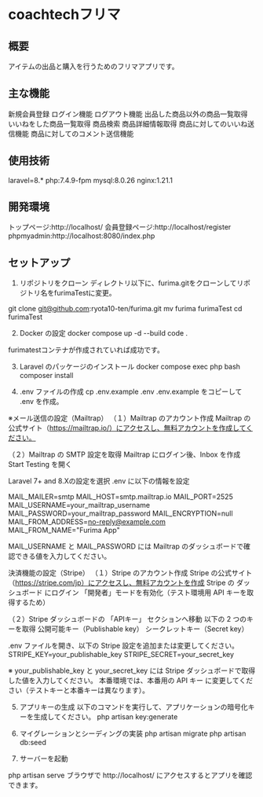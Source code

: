 # coachtechフリマ

## 概要
アイテムの出品と購入を行うためのフリマアプリです。

## 主な機能
新規会員登録
ログイン機能
ログアウト機能
出品した商品以外の商品一覧取得
いいねをした商品一覧取得
商品検索
商品詳細情報取得
商品に対してのいいね送信機能
商品に対してのコメント送信機能

## 使用技術
laravel=8.*
php:7.4.9-fpm
mysql:8.0.26
nginx:1.21.1

## 開発環境
トップページ:http://localhost/
会員登録ページ:http://localhost/register
phpmyadmin:http://localhost:8080/index.php

## セットアップ
1. リポジトリをクローン
ディレクトリ以下に、furima.gitをクローンしてリポジトリ名をfurimaTestに変更。

git clone git@github.com:ryota10-ten/furima.git
mv furima furimaTest
cd furimaTest

2. Docker の設定
docker compose up -d --build
code .

furimatestコンテナが作成されていれば成功です。

3. Laravel のパッケージのインストール
docker compose exec php bash
composer install

4. .env ファイルの作成
cp .env.example .env
.env.example をコピーして .env を作成。

※メール送信の設定（Mailtrap）
（１）Mailtrap のアカウント作成
Mailtrap の公式サイト（https://mailtrap.io/）にアクセスし、無料アカウントを作成してください。

（２）Mailtrap の SMTP 設定を取得
Mailtrap にログイン後、Inbox を作成
Start Testing を開く

Laravel 7+ and 8.Xの設定を選択
.env に以下の情報を設定

MAIL_MAILER=smtp
MAIL_HOST=smtp.mailtrap.io
MAIL_PORT=2525
MAIL_USERNAME=your_mailtrap_username
MAIL_PASSWORD=your_mailtrap_password
MAIL_ENCRYPTION=null
MAIL_FROM_ADDRESS=no-reply@example.com
MAIL_FROM_NAME="Furima App"

MAIL_USERNAME と MAIL_PASSWORD には Mailtrap のダッシュボードで確認できる値を入力してください。

決済機能の設定（Stripe）
（１）Stripe のアカウント作成
Stripe の公式サイト（https://stripe.com/jp）にアクセスし、無料アカウントを作成
Stripe の ダッシュボード にログイン
「開発者」モードを有効化（テスト環境用 API キーを取得するため）

（２）Stripe ダッシュボードの 「APIキー」 セクションへ移動
以下の 2 つのキーを取得
公開可能キー（Publishable key）
シークレットキー（Secret key）

.env ファイルを開き、以下の Stripe 設定を追加または変更してください。
STRIPE_KEY=your_publishable_key
STRIPE_SECRET=your_secret_key

※ your_publishable_key と your_secret_key には Stripe ダッシュボードで取得した値を入力してください。
本番環境では、本番用の API キー に変更してください（テストキーと本番キーは異なります）。

5. アプリキーの生成
以下のコマンドを実行して、アプリケーションの暗号化キーを生成してください。
php artisan key:generate

6. マイグレーションとシーディングの実装
php artisan migrate
php artisan db:seed

5. サーバーを起動

php artisan serve
ブラウザで
http://localhost/
にアクセスするとアプリを確認できます。









